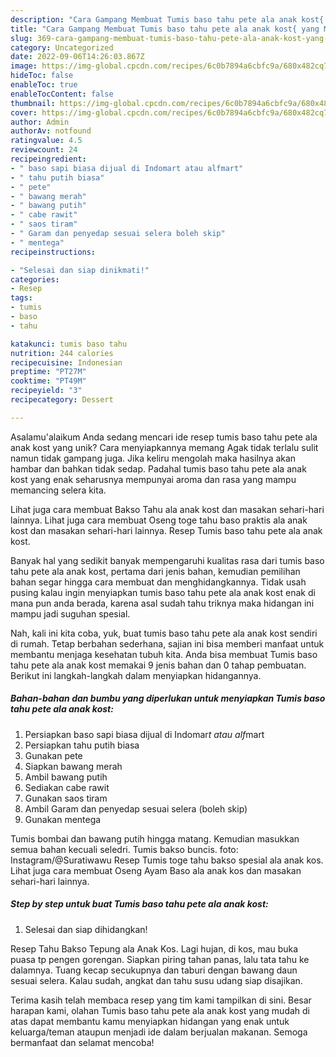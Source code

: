 ```yaml
---
description: "Cara Gampang Membuat Tumis baso tahu pete ala anak kost{ yang Menggugah Selera"
title: "Cara Gampang Membuat Tumis baso tahu pete ala anak kost{ yang Menggugah Selera"
slug: 369-cara-gampang-membuat-tumis-baso-tahu-pete-ala-anak-kost-yang-menggugah-selera
category: Uncategorized
date: 2022-09-06T14:26:03.867Z
image: https://img-global.cpcdn.com/recipes/6c0b7894a6cbfc9a/680x482cq70/tumis-baso-tahu-pete-ala-anak-kost-foto-resep-utama.jpg
hideToc: false
enableToc: true
enableTocContent: false
thumbnail: https://img-global.cpcdn.com/recipes/6c0b7894a6cbfc9a/680x482cq70/tumis-baso-tahu-pete-ala-anak-kost-foto-resep-utama.jpg
cover: https://img-global.cpcdn.com/recipes/6c0b7894a6cbfc9a/680x482cq70/tumis-baso-tahu-pete-ala-anak-kost-foto-resep-utama.jpg
author: Admin
authorAv: notfound
ratingvalue: 4.5
reviewcount: 24
recipeingredient:
- " baso sapi biasa dijual di Indomart atau alfmart"
- " tahu putih biasa"
- " pete"
- " bawang merah"
- " bawang putih"
- " cabe rawit"
- " saos tiram"
- " Garam dan penyedap sesuai selera boleh skip"
- " mentega"
recipeinstructions:

- "Selesai dan siap dinikmati!"
categories:
- Resep
tags:
- tumis
- baso
- tahu

katakunci: tumis baso tahu 
nutrition: 244 calories
recipecuisine: Indonesian
preptime: "PT27M"
cooktime: "PT49M"
recipeyield: "3"
recipecategory: Dessert

---
```



Asalamu'alaikum Anda sedang mencari ide resep tumis baso tahu pete ala anak kost yang unik? Cara menyiapkannya memang Agak tidak terlalu sulit namun tidak gampang juga. Jika keliru mengolah maka hasilnya akan hambar dan bahkan tidak sedap. Padahal tumis baso tahu pete ala anak kost yang enak seharusnya mempunyai aroma dan rasa yang mampu memancing selera kita.


Lihat juga cara membuat Bakso Tahu ala anak kost dan masakan sehari-hari lainnya. Lihat juga cara membuat Oseng toge tahu baso praktis ala anak kost dan masakan sehari-hari lainnya. Resep Tumis baso tahu pete ala anak kost.

Banyak hal yang sedikit banyak mempengaruhi kualitas rasa dari tumis baso tahu pete ala anak kost, pertama dari jenis bahan, kemudian pemilihan bahan segar hingga cara membuat dan menghidangkannya. Tidak usah pusing kalau ingin menyiapkan tumis baso tahu pete ala anak kost enak di mana pun anda berada, karena asal sudah tahu triknya maka hidangan ini mampu jadi suguhan spesial.


Nah, kali ini kita coba, yuk, buat tumis baso tahu pete ala anak kost sendiri di rumah. Tetap berbahan sederhana, sajian ini bisa memberi manfaat untuk membantu menjaga kesehatan tubuh kita. Anda bisa membuat Tumis baso tahu pete ala anak kost memakai 9 jenis bahan dan 0 tahap pembuatan. Berikut ini langkah-langkah dalam menyiapkan hidangannya.

<!--inarticleads1-->

##### Bahan-bahan dan bumbu yang diperlukan untuk menyiapkan Tumis baso tahu pete ala anak kost:

1. Persiapkan  baso sapi biasa dijual di Indomar*t atau alf*mart
1. Persiapkan  tahu putih biasa
1. Gunakan  pete
1. Siapkan  bawang merah
1. Ambil  bawang putih
1. Sediakan  cabe rawit
1. Gunakan  saos tiram
1. Ambil  Garam dan penyedap sesuai selera (boleh skip)
1. Gunakan  mentega


Tumis bombai dan bawang putih hingga matang. Kemudian masukkan semua bahan kecuali seledri. Tumis bakso buncis. foto: Instagram/@Suratiwawu Resep Tumis toge tahu bakso spesial ala anak kos. Lihat juga cara membuat Oseng Ayam Baso ala anak kos dan masakan sehari-hari lainnya. 

<!--inarticleads2-->

##### Step by step untuk buat Tumis baso tahu pete ala anak kost:


1. Selesai dan siap dihidangkan!

Resep Tahu Bakso Tepung ala Anak Kos. Lagi hujan, di kos, mau buka puasa tp pengen gorengan. Siapkan piring tahan panas, lalu tata tahu ke dalamnya. Tuang kecap secukupnya dan taburi dengan bawang daun sesuai selera. Kalau sudah, angkat dan tahu susu udang siap disajikan. 

Terima kasih telah membaca resep yang tim kami tampilkan di sini. Besar harapan kami, olahan Tumis baso tahu pete ala anak kost yang mudah di atas dapat membantu kamu menyiapkan hidangan yang enak untuk keluarga/teman ataupun menjadi ide dalam berjualan makanan. Semoga bermanfaat dan selamat mencoba!
